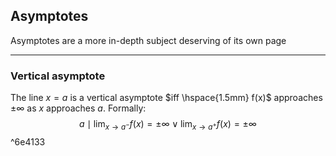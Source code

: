 ## Asymptotes
Asymptotes are a more in-depth subject deserving of its own page

---

### Vertical asymptote
The line $x=a$ is a vertical asymptote $iff \hspace{1.5mm} f(x)$ approaches $\pm\infty$ as $x$ approaches $a$.
Formally:
$$a \mid \lim_{x \to a^-} f(x) = \pm\infty \vee \lim_{x \to a^+} f(x) = \pm\infty$$ ^6e4133


